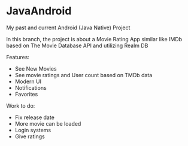 # JavaAndroid
My past and current Android (Java Native) Project

In this branch, the project is about a Movie Rating App similar like IMDb based on The Movie Database API and utilizing Realm DB

Features:
- See New Movies
- See movie ratings and User count based on TMDb data
- Modern UI
- Notifications
- Favorites

Work to do:
- Fix release date
- More movie can be loaded
- Login systems
- Give ratings
